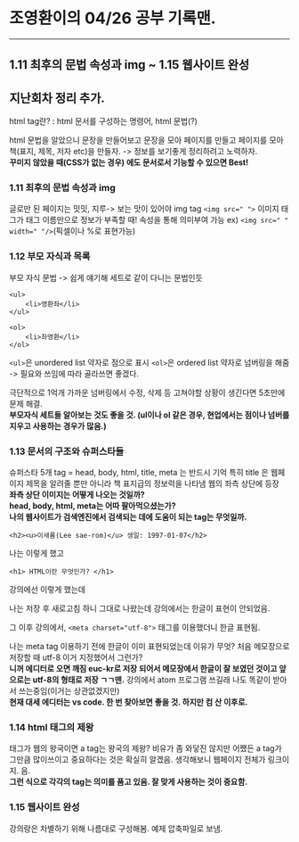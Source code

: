 # 조영환이의 04/26 공부 기록맨.

----

## 1.11 최후의 문법 속성과 img ~ 1.15 웹사이트 완성

## 지난회차 정리 추가.
html tag란?
: html 문서를 구성하는 명령어, html 문법(?)

html 문법을 알았으니 문장을 만들어보고
문장을 모아 페이지를 만들고
페이지를 모아 책(표지, 제목, 저자 etc)을 만들자.
-> 정보를 보기좋게 정리하려고 노력하자.<br />**꾸미지 않았을 때(CSS가 없는 경우) 에도 문서로서 기능할 수 있으면 Best!**


### 1.11 최후의 문법 속성과 img

글로만 된 페이지는 밋밋, 지루-> 보는 맛이 있어야
img tag ```<img src=" ">```
이미지 태그가 태그 이름만으로 정보가 부족할 때!
속성을 통해 의미부여 가능
ex) ```<img src=" " width=" "/>```(픽셀이나 %로 표현가능)

### 1.12 부모 자식과 목록

부모 자식 문법 -> 쉽게 얘기해 세트로 같이 다니는 문법인듯
```
<ul>
	<li>영환좌</li>
</ul>
```
```
<ol>
	<li>좌영환</li>
</ol>
```

```<ul>```은 unordered list 약자로 점으로 표시
```<ol>```은 ordered list 약자로 넘버링을 해줌
-> 필요와 쓰임에 따라 골라쓰면 좋겠다.

극단적으로 1억개 가까운 넘버링에서 수정, 삭제 등
고쳐야할 상황이 생긴다면 5초만에 문제 해결.<br />
**부모자식 세트들 알아보는 것도 좋을 것. (ul이나 ol 같은 경우, 현업에서는 점이나 넘버를 지우고 사용하는 경우가 많음.)**


### 1.13 문서의 구조와 슈퍼스타들
  
슈퍼스타 5개 tag = head, body, html, title, meta 는 반드시 기억
특히 title 은 웹페이지 제목을 알려줄 뿐만 아니라 책 표지급의 정보력을 나타냄
웹의 좌측 상단에 등장 <br />
**좌측 상단 이미지는 어떻게 나오는 것일까?**<br />
**head, body, html, meta는 어따 팔아먹으셨는가?**<br />
**나의 웹사이트가 검색엔진에서 검색되는 데에 도움이 되는 tag는 무엇일까.**


```
<h2><u>이새롬(Lee sae-rom)</u> 생일: 1997-01-07</h2>
```

나는 이렇게 했고


```
<h1> HTML이란 무엇인가? </h1>
```

강의에선 이렇게 했는데

나는 저장 후 새로고침 하니 그대로 나왔는데
강의에서는 한글이 표현이 안되었음.

그 이후 강의에서, ```<meta charset="utf-8">``` 태그를 이용했더니 한글 표현됨.

나는 meta tag 이용하기 전에 한글이 이미 표현되었는데
이유가 무엇? 처음 메모장으로 저장할 때 utf-8 이거 지정했어서 그런가?<br />
**니꺼 에디터로 오면 깨짐 euc-kr로 저장 되어서 메모장에서 한글이 잘 보였던 것이고 앞으로는 utf-8의 형태로 저장 ㄱㄱ맨.**
강의에서 atom 프로그램 쓰길래 나도 똑같이 받아서 쓰는중임(이거는 상관없겠지만)<br />
**현재 대세 에디터는 vs code. 한 번 찾아보면 좋을 것. 하지만 컴 산 이후로.**


### 1.14 html 태그의 제왕

태그가 웹의 왕국이면 a tag는 왕국의 제왕?
비유가 좀 와닿진 않지만 어쨌든 a tag가 그만큼 많이쓰이고 중요하다는 것은 확실히 알겠음.
생각해보니 웹페이지 전체가 링크이지. 음.<br />
**그런 식으로 각각의 tag는 의미를 품고 있음. 잘 맞게 사용하는 것이 중요함.**

### 1.15 웹사이트 완성

강의랑은 차별하기 위해 나름대로 구성해봄. 예제 압축파일로 보냄.
